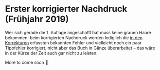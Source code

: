 # Erster korrigierter Nachdruck (Frühjahr 2019)

Wer sich gerade die 1. Auflage angeschafft hat muss keine grauen Haare bekommen: beim korrigierten Nachdruck werden lediglich die [in den Korrekturen](https://github.com/smarthome-mit-openhab2/2018_ErsteAuflage/blob/master/doc/Korrekturen.md) erfassten bekannten Fehler und vielleicht noch ein paar Tippfehler korrigiert, nicht aber das Buch in Gänze überarbeitet – das wäre in der Kürze der Zeit auch gar nicht zu leisten.

More to come soon :green_heart:
